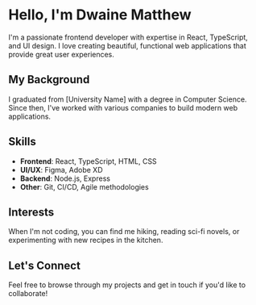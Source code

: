 # Hello, I'm Dwaine Matthew

I'm a passionate frontend developer with expertise in React, TypeScript, and UI design. I love creating beautiful, functional web applications that provide great user experiences.

## My Background

I graduated from [University Name] with a degree in Computer Science. Since then, I've worked with various companies to build modern web applications.

## Skills

- **Frontend**: React, TypeScript, HTML, CSS
- **UI/UX**: Figma, Adobe XD
- **Backend**: Node.js, Express
- **Other**: Git, CI/CD, Agile methodologies

## Interests

When I'm not coding, you can find me hiking, reading sci-fi novels, or experimenting with new recipes in the kitchen.

## Let's Connect

Feel free to browse through my projects and get in touch if you'd like to collaborate!
